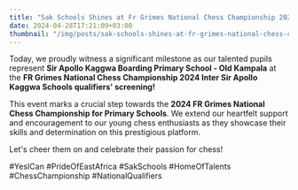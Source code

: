 ```yaml
---
title: "Sak Schools Shines at Fr Grimes National Chess Championship 2024 Qualifiers"
date: 2024-04-28T17:21:09+03:00
thumbnail: "/img/posts/sak-schools-shines-at-fr-grimes-national-chess-championship-2024-qualifiers.webp"
---
```

Today, we proudly witness a significant milestone as our talented pupils represent **Sir Apollo Kaggwa Boarding Primary School - Old Kampala** at the **FR Grimes National Chess Championship 2024 Inter Sir Apollo Kaggwa Schools qualifiers' screening!**

This event marks a crucial step towards the **2024 FR Grimes National Chess Championship for Primary Schools**. We extend our heartfelt support and encouragement to our young chess enthusiasts as they showcase their skills and determination on this prestigious platform.

Let's cheer them on and celebrate their passion for chess!

#YesICan
#PrideOfEastAfrica
#SakSchools
#HomeOfTalents
#ChessChampionship
#NationalQualifiers